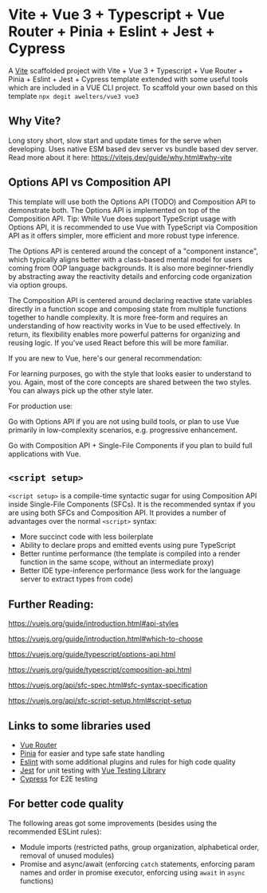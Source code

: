 # Vite + Vue 3 + Typescript + Vue Router + Pinia + Eslint + Jest + Cypress

A [Vite](https://vitejs.dev/) scaffolded project with Vite + Vue 3 + Typescript + Vue Router + Pinia + Eslint + Jest + Cypress template extended with some useful tools which are included in a VUE CLI project. To scaffold your own based on this template
`npx degit awelters/vue3 vue3`

## Why Vite?
Long story short, slow start and update times for the serve when developing. Uses native ESM based dev server vs bundle based dev server. Read more about it here: https://vitejs.dev/guide/why.html#why-vite

## Options API vs Composition API
This template will use both the Options API (TODO) and Composition API to demonstrate both. The Options API is implemented on top of the Composition API. Tip: While Vue does support TypeScript usage with Options API, it is recommended to use Vue with TypeScript via Composition API as it offers simpler, more efficient and more robust type inference.

The Options API is centered around the concept of a "component instance", which typically aligns better with a class-based mental model for users coming from OOP language backgrounds. It is also more beginner-friendly by abstracting away the reactivity details and enforcing code organization via option groups.

The Composition API is centered around declaring reactive state variables directly in a function scope and composing state from multiple functions together to handle complexity. It is more free-form and requires an understanding of how reactivity works in Vue to be used effectively. In return, its flexibility enables more powerful patterns for organizing and reusing logic. If you've used React before this will be more familiar.

If you are new to Vue, here's our general recommendation:

For learning purposes, go with the style that looks easier to understand to you. Again, most of the core concepts are shared between the two styles. You can always pick up the other style later.

For production use:

Go with Options API if you are not using build tools, or plan to use Vue primarily in low-complexity scenarios, e.g. progressive enhancement.

Go with Composition API + Single-File Components if you plan to build full applications with Vue.

## `<script setup>`

`<script setup>` is a compile-time syntactic sugar for using Composition API inside Single-File Components (SFCs). It is the recommended syntax if you are using both SFCs and Composition API. It provides a number of advantages over the normal `<script>` syntax:

* More succinct code with less boilerplate
* Ability to declare props and emitted events using pure TypeScript
* Better runtime performance (the template is compiled into a render function in the same scope, without an intermediate proxy)
* Better IDE type-inference performance (less work for the language server to extract types from code)

## Further Reading:

https://vuejs.org/guide/introduction.html#api-styles

https://vuejs.org/guide/introduction.html#which-to-choose

https://vuejs.org/guide/typescript/options-api.html

https://vuejs.org/guide/typescript/composition-api.html

https://vuejs.org/api/sfc-spec.html#sfc-syntax-specification

https://vuejs.org/api/sfc-script-setup.html#script-setup


## Links to some libraries used

- [Vue Router](https://router.vuejs.org/)
- [Pinia](https://pinia.vite.net/) for easier and type safe state handling
- [Eslint](https://eslint.org/) with some additional plugins and rules for high code quality
- [Jest](https://jestjs.io/) for unit testing with [Vue Testing Library](https://testing-library.com/docs/vue-testing-library/intro)
- [Cypress](https://www.cypress.io/) for E2E testing

## For better code quality

The following areas got some improvements (besides using the recommended ESLint rules):
- Module imports (restricted paths, group organization, alphabetical order, removal of unused modules)
- Promise and async/await (enforcing `catch` statements, enforcing param names and order in promise executor, enforcing using `await` in `async` functions)